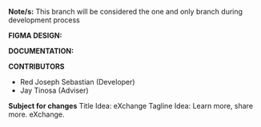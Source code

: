 **Note/s:** This branch will be considered the one and only branch during development process

**FIGMA DESIGN:**

**DOCUMENTATION:**

**CONTRIBUTORS**
- Red Joseph Sebastian (Developer)
- Jay Tinosa (Adviser)

**Subject for changes**
Title Idea: eXchange
Tagline Idea: Learn more, share more. eXchange.
